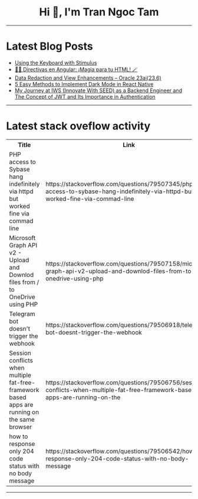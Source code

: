 <h1 align="center">Hi 👋, I'm Tran Ngoc Tam</h1>

---

# Latest Blog Posts 
<!-- BLOG-POST-LIST:START -->
- [Using the Keyboard with Stimulus](https://dev.to/railsdesigner/using-the-keyboard-with-stimulus-4p08)
- [🧙‍♂️ Directivas en Angular: ¡Magia para tu HTML! 🪄](https://dev.to/cristian_arieta_7df932e5f/directivas-en-angular-magia-para-tu-html-1b52)
- [Data Redaction and View Enhancements – Oracle 23ai&lpar;23.6&rpar;](https://dev.to/vahidusefzadeh/data-redaction-and-view-enhancements-oracle-23ai236-462a)
- [5 Easy Methods to Implement Dark Mode in React Native](https://dev.to/buttercms/5-easy-methods-to-implement-dark-mode-in-react-native-3n08)
- [My Journey at IWS &lpar;Innovate With SEED&rpar; as a Backend Engineer and The Concept of JWT and Its Importance in Authentication](https://dev.to/mfonfu_wesley_a593b0e3997/my-journey-at-iws-innovate-with-seed-as-a-backend-engineer-and-the-concept-of-jwt-and-its-3nh1)
<!-- BLOG-POST-LIST:END -->

---

# Latest stack oveflow activity
<table>
  <tr><th>Title</th><th>Link</th></tr>
  <!-- STACKOVERFLOW:START --><tr><td>PHP access to Sybase hang indefinitely via httpd but worked fine via commad line</td><td>https://stackoverflow.com/questions/79507345/php-access-to-sybase-hang-indefinitely-via-httpd-but-worked-fine-via-commad-line</td></tr><tr><td>Microsoft Graph API v2 - Upload and Downlod files from / to OneDrive using PHP</td><td>https://stackoverflow.com/questions/79507158/microsoft-graph-api-v2-upload-and-downlod-files-from-to-onedrive-using-php</td></tr><tr><td>Telegram bot doesn&#39;t trigger the webhook</td><td>https://stackoverflow.com/questions/79506918/telegram-bot-doesnt-trigger-the-webhook</td></tr><tr><td>Session conflicts when multiple fat-free-framework based apps are running on the same browser</td><td>https://stackoverflow.com/questions/79506756/session-conflicts-when-multiple-fat-free-framework-based-apps-are-running-on-the</td></tr><tr><td>how to response only 204 code status with no body message</td><td>https://stackoverflow.com/questions/79506542/how-to-response-only-204-code-status-with-no-body-message</td></tr><!-- STACKOVERFLOW:END -->
</table>

---


